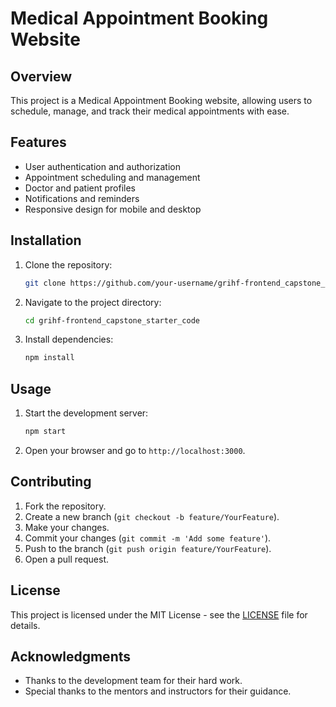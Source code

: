 # Medical Appointment Booking Website

## Overview
This project is a Medical Appointment Booking website, allowing users to schedule, manage, and track their medical appointments with ease.

## Features
- User authentication and authorization
- Appointment scheduling and management
- Doctor and patient profiles
- Notifications and reminders
- Responsive design for mobile and desktop

## Installation
1. Clone the repository:
   ```bash
   git clone https://github.com/your-username/grihf-frontend_capstone_starter_code.git
   ```
2. Navigate to the project directory:
   ```bash
   cd grihf-frontend_capstone_starter_code
   ```
3. Install dependencies:
   ```bash
   npm install
   ```

## Usage
1. Start the development server:
   ```bash
   npm start
   ```
2. Open your browser and go to `http://localhost:3000`.

## Contributing
1. Fork the repository.
2. Create a new branch (`git checkout -b feature/YourFeature`).
3. Make your changes.
4. Commit your changes (`git commit -m 'Add some feature'`).
5. Push to the branch (`git push origin feature/YourFeature`).
6. Open a pull request.

## License
This project is licensed under the MIT License - see the [LICENSE](LICENSE) file for details.

## Acknowledgments
- Thanks to the development team for their hard work.
- Special thanks to the mentors and instructors for their guidance.
